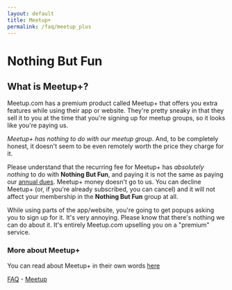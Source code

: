 ```yaml
---
layout: default
title: Meetup+
permalink: /faq/meetup_plus
---
```


# Nothing But Fun

## What is Meetup+?

Meetup.com has a premium product called Meetup+ that offers you extra features while using their app or website. They're pretty sneaky in that they sell it to you at the time that you're signing up for meetup groups, so it looks like you're paying us.

_Meetup+ has nothing to do with our meetup group_.  And, to be completely honest, it doesn't seem to be even remotely worth the price they charge for it.

Please understand that the recurring fee for Meetup+ has _absolutely nothing_ to do with **Nothing But Fun**, and paying it is not the same as paying our <a href="/faq/dues">annual dues</a>. Meetup+ money doesn't go to us. You can decline Meetup+ (or, if you're already subscribed, you can cancel) and it will not affect your membership in the **Nothing But Fun** group at all.

While using parts of the app/website, you're going to get popups asking you to sign up for it. It's very annoying. Please know that there's nothing we can do about it. It's entirely Meetup.com upselling you on a "premium" service.

### More about Meetup+

You can read about Meetup+ in their own words <a href="https://www.meetup.com/blog/introducing-member-learn-about-meetups-premium-member-subscription/">here</a>

<a href="/faq">FAQ</a> - <a href="/">Meetup</a>

